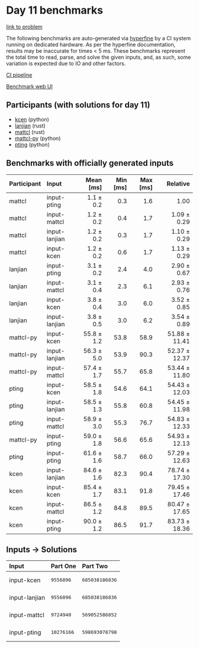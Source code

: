 # Day 11 benchmarks

[link to problem](https://adventofcode.com/2023/day/11)

The following benchmarks are auto-generated via
[hyperfine](https://github.com/sharkdp/hyperfine) by a CI system running on
dedicated hardware. As per the hyperfine documentation, results may be
inaccurate for times < 5 ms. These benchmarks represent the total time to read,
parse, and solve the given inputs, and, as such, some variation is expected due
to IO and other factors.

[CI pipeline](http://ci.papercode.net:8080/teams/main/pipelines/aoc2023)

[Benchmark web UI](https://aoc.ancalagon.black)


## Participants (with solutions for day 11)

- [kcen](https://github.com/kcen/aoc2023) (python)
- [lanjian](https://github.com/lanjian/aoc-2023) (rust)
- [mattcl](https://github.com/mattcl/aoc2023) (rust)
- [mattcl-py](https://github.com/mattcl/aoc2023-py) (python)
- [pting](https://github.com/pting/aoc2023) (python)


## Benchmarks with officially generated inputs

| Participant | Input | Mean [ms] | Min [ms] | Max [ms] | Relative |
|:---|:---|---:|---:|---:|---:|
| mattcl | input-pting | 1.1 ± 0.2 | 0.3 | 1.6 | 1.00 |
| mattcl | input-mattcl | 1.2 ± 0.2 | 0.4 | 1.7 | 1.09 ± 0.29 |
| mattcl | input-lanjian | 1.2 ± 0.2 | 0.3 | 1.7 | 1.10 ± 0.29 |
| mattcl | input-kcen | 1.2 ± 0.2 | 0.6 | 1.7 | 1.13 ± 0.29 |
| lanjian | input-pting | 3.1 ± 0.2 | 2.4 | 4.0 | 2.90 ± 0.67 |
| lanjian | input-mattcl | 3.1 ± 0.4 | 2.3 | 6.1 | 2.93 ± 0.76 |
| lanjian | input-kcen | 3.8 ± 0.4 | 3.0 | 6.0 | 3.52 ± 0.85 |
| lanjian | input-lanjian | 3.8 ± 0.5 | 3.0 | 6.2 | 3.54 ± 0.89 |
| mattcl-py | input-kcen | 55.8 ± 1.2 | 53.8 | 58.9 | 51.88 ± 11.41 |
| mattcl-py | input-lanjian | 56.3 ± 5.0 | 53.9 | 90.3 | 52.37 ± 12.37 |
| mattcl-py | input-mattcl | 57.4 ± 1.7 | 55.7 | 65.8 | 53.44 ± 11.80 |
| pting | input-kcen | 58.5 ± 1.8 | 54.6 | 64.1 | 54.43 ± 12.03 |
| pting | input-lanjian | 58.5 ± 1.3 | 55.8 | 60.8 | 54.45 ± 11.98 |
| pting | input-mattcl | 58.9 ± 3.0 | 55.3 | 76.7 | 54.83 ± 12.33 |
| mattcl-py | input-pting | 59.0 ± 1.8 | 56.6 | 65.6 | 54.93 ± 12.13 |
| pting | input-pting | 61.6 ± 1.6 | 58.7 | 66.0 | 57.29 ± 12.63 |
| kcen | input-lanjian | 84.6 ± 1.6 | 82.3 | 90.4 | 78.74 ± 17.30 |
| kcen | input-kcen | 85.4 ± 1.7 | 83.1 | 91.8 | 79.45 ± 17.46 |
| kcen | input-mattcl | 86.5 ± 1.2 | 84.8 | 89.5 | 80.47 ± 17.65 |
| kcen | input-pting | 90.0 ± 1.2 | 86.5 | 91.7 | 83.73 ± 18.36 |


## Inputs -> Solutions

| Input | Part One | Part Two |
|:---|:---|:---|
|input-kcen|<pre>9556896</pre>|<pre>685038186836</pre>|
|input-lanjian|<pre>9556896</pre>|<pre>685038186836</pre>|
|input-mattcl|<pre>9724940</pre>|<pre>569052586852</pre>|
|input-pting|<pre>10276166</pre>|<pre>598693078798</pre>|